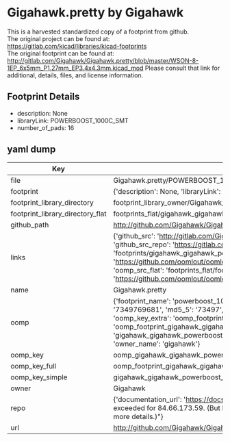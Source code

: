 # Gigahawk.pretty by Gigahawk  
This is a harvested standardized copy of a footprint from github.  
The original project can be found at:  
https://gitlab.com/kicad/libraries/kicad-footprints  
The original footprint can be found at:
http://gitlab.com/Gigahawk/Gigahawk.pretty/blob/master/WSON-8-1EP_6x5mm_P1.27mm_EP3.4x4.3mm.kicad_mod
Please consult that link for additional, details, files, and license information.  
## Footprint Details
* description: None  
* libraryLink: POWERBOOST_1000C_SMT  
* number_of_pads: 16  
## yaml dump  
| Key | Value |  
| --- | --- |  
| file | Gigahawk.pretty/POWERBOOST_1000C_SMT.kicad_mod |  
| footprint | {'description': None, 'libraryLink': 'POWERBOOST_1000C_SMT', 'number_of_pads': 16} |  
| footprint_library_directory | footprint_library_owner/Gigahawk_Gigahawk.pretty |  
| footprint_library_directory_flat | footprints_flat/gigahawk_gigahawk_powerboost_1000c_smt/working |  
| github_path | http://github.com/Gigahawk/Gigahawk.pretty/blob/master/POWERBOOST_1000C_SMT.kicad_mod |  
| links | {'github_src': 'http://gitlab.com/Gigahawk/Gigahawk.pretty/blob/master/WSON-8-1EP_6x5mm_P1.27mm_EP3.4x4.3mm.kicad_mod', 'github_src_repo': 'https://gitlab.com/kicad/libraries/kicad-footprints', 'oomp_bot': 'footprints/gigahawk_gigahawk_powerboost_1000c_smt/working', 'oomp_bot_github': 'https://github.com/oomlout/oomlout_oomp_footprint_bot/tree/main/footprints/gigahawk_gigahawk_powerboost_1000c_smt/working', 'oomp_src_flat': 'footprints_flat/footprints_flat/gigahawk_gigahawk_powerboost_1000c_smt/working', 'oomp_src_flat_github': 'https://github.com/oomlout/oomlout_oomp_footprint_src/tree/main/footprints_flat/gigahawk_gigahawk_powerboost_1000c_smt/working'} |  
| name | Gigahawk.pretty |  
| oomp | {'footprint_name': 'powerboost_1000c_smt', 'library_name': 'gigahawk', 'md5': '7349769681e485932bda9b53800b7530', 'md5_10': '7349769681', 'md5_5': '73497', 'md5_6': '734976', 'oomp_key': 'oomp_gigahawk_gigahawk_powerboost_1000c_smt', 'oomp_key_extra': 'oomp_footprint_gigahawk_gigahawk_powerboost_1000c_smt', 'oomp_key_full': 'oomp_footprint_gigahawk_gigahawk_powerboost_1000c_smt_734976', 'oomp_key_simple': 'gigahawk_gigahawk_powerboost_1000c_smt', 'original_filename': 'Gigahawk.pretty/POWERBOOST_1000C_SMT.kicad_mod', 'owner_name': 'gigahawk'} |  
| oomp_key | oomp_gigahawk_gigahawk_powerboost_1000c_smt |  
| oomp_key_full | oomp_footprint_gigahawk_gigahawk_powerboost_1000c_smt |  
| oomp_key_simple | gigahawk_gigahawk_powerboost_1000c_smt |  
| owner | Gigahawk |  
| repo | {'documentation_url': 'https://docs.github.com/rest/overview/resources-in-the-rest-api#rate-limiting', 'message': "API rate limit exceeded for 84.66.173.59. (But here's the good news: Authenticated requests get a higher rate limit. Check out the documentation for more details.)"} |  
| url | http://github.com/Gigahawk/Gigahawk.pretty |  

